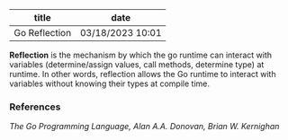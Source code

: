 | title | date |
|---|---|
| Go Reflection | 03/18/2023 10:01 |

**Reflection** is the mechanism by which the go runtime can interact with variables
(determine/assign values, call methods, determine type) at runtime. In other words,
reflection allows the Go runtime to interact with variables without knowing their
types at compile time.

### References
_The Go Programming Language, Alan A.A. Donovan, Brian W. Kernighan_
